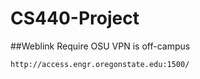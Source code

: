 # CS440-Project

##Weblink
Require OSU VPN is off-campus
```bash
http://access.engr.oregonstate.edu:1500/
```
